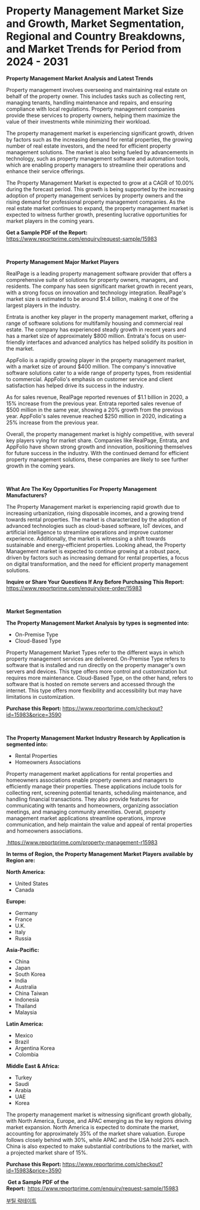 <p><h1>Property Management Market Size and Growth, Market Segmentation, Regional and Country Breakdowns, and Market Trends for Period from 2024 -  2031</h1></p><p><strong>Property Management Market Analysis and Latest Trends</strong></p>
<p><p>Property management involves overseeing and maintaining real estate on behalf of the property owner. This includes tasks such as collecting rent, managing tenants, handling maintenance and repairs, and ensuring compliance with local regulations. Property management companies provide these services to property owners, helping them maximize the value of their investments while minimizing their workload.</p><p>The property management market is experiencing significant growth, driven by factors such as the increasing demand for rental properties, the growing number of real estate investors, and the need for efficient property management solutions. The market is also being fueled by advancements in technology, such as property management software and automation tools, which are enabling property managers to streamline their operations and enhance their service offerings.</p><p>The Property Management Market is expected to grow at a CAGR of 10.00% during the forecast period. This growth is being supported by the increasing adoption of property management services by property owners and the rising demand for professional property management companies. As the real estate market continues to expand, the property management market is expected to witness further growth, presenting lucrative opportunities for market players in the coming years.</p></p>
<p><strong>Get a Sample PDF of the Report:&nbsp;</strong> <a href="https://www.reportprime.com/enquiry/request-sample/15983">https://www.reportprime.com/enquiry/request-sample/15983</a></p>
<p>&nbsp;</p>
<p><strong>Property Management Major Market Players</strong></p>
<p><p>RealPage is a leading property management software provider that offers a comprehensive suite of solutions for property owners, managers, and residents. The company has seen significant market growth in recent years, with a strong focus on innovation and technology integration. RealPage's market size is estimated to be around $1.4 billion, making it one of the largest players in the industry.</p><p>Entrata is another key player in the property management market, offering a range of software solutions for multifamily housing and commercial real estate. The company has experienced steady growth in recent years and has a market size of approximately $800 million. Entrata's focus on user-friendly interfaces and advanced analytics has helped solidify its position in the market.</p><p>AppFolio is a rapidly growing player in the property management market, with a market size of around $400 million. The company's innovative software solutions cater to a wide range of property types, from residential to commercial. AppFolio's emphasis on customer service and client satisfaction has helped drive its success in the industry.</p><p>As for sales revenue, RealPage reported revenues of $1.1 billion in 2020, a 15% increase from the previous year. Entrata reported sales revenue of $500 million in the same year, showing a 20% growth from the previous year. AppFolio's sales revenue reached $250 million in 2020, indicating a 25% increase from the previous year.</p><p>Overall, the property management market is highly competitive, with several key players vying for market share. Companies like RealPage, Entrata, and AppFolio have shown strong growth and innovation, positioning themselves for future success in the industry. With the continued demand for efficient property management solutions, these companies are likely to see further growth in the coming years.</p></p>
<p>&nbsp;</p>
<p><strong>What Are The Key Opportunities For Property Management Manufacturers?</strong></p>
<p><p>The Property Management market is experiencing rapid growth due to increasing urbanization, rising disposable incomes, and a growing trend towards rental properties. The market is characterized by the adoption of advanced technologies such as cloud-based software, IoT devices, and artificial intelligence to streamline operations and improve customer experience. Additionally, the market is witnessing a shift towards sustainable and energy-efficient properties. Looking ahead, the Property Management market is expected to continue growing at a robust pace, driven by factors such as increasing demand for rental properties, a focus on digital transformation, and the need for efficient property management solutions.</p></p>
<p><strong>Inquire or Share Your Questions If Any Before Purchasing This Report:</strong> <a href="https://www.reportprime.com/enquiry/pre-order/15983">https://www.reportprime.com/enquiry/pre-order/15983</a></p>
<p>&nbsp;</p>
<p><strong>Market Segmentation</strong></p>
<p><strong>The Property Management Market Analysis by types is segmented into:</strong></p>
<p><ul><li>On-Premise Type</li><li>Cloud-Based Type</li></ul></p>
<p><p>Property Management Market Types refer to the different ways in which property management services are delivered. On-Premise Type refers to software that is installed and run directly on the property manager's own servers and devices. This type offers more control and customization but requires more maintenance. Cloud-Based Type, on the other hand, refers to software that is hosted on remote servers and accessed through the internet. This type offers more flexibility and accessibility but may have limitations in customization.</p></p>
<p><strong>Purchase this Report:&nbsp;</strong><a href="https://www.reportprime.com/checkout?id=15983&price=3590">https://www.reportprime.com/checkout?id=15983&price=3590</a></p>
<p>&nbsp;</p>
<p><strong>The Property Management Market Industry Research by Application is segmented into:</strong></p>
<p><ul><li>Rental Properties</li><li>Homeowners Associations</li></ul></p>
<p><p>Property management market applications for rental properties and homeowners associations enable property owners and managers to efficiently manage their properties. These applications include tools for collecting rent, screening potential tenants, scheduling maintenance, and handling financial transactions. They also provide features for communicating with tenants and homeowners, organizing association meetings, and managing community amenities. Overall, property management market applications streamline operations, improve communication, and help maintain the value and appeal of rental properties and homeowners associations.</p></p>
<p><a href="https://www.reportprime.com/property-management-r15983">&nbsp;https://www.reportprime.com/property-management-r15983</a></p>
<p><strong>In terms of Region, the Property Management Market Players available by Region are:</strong></p>
<p>
    <p> <strong> North America: </strong>
        <ul>
            <li>United States</li>
            <li>Canada</li>
        </ul>
        </p> 
    <p> <strong> Europe: </strong>
        <ul>
            <li>Germany</li>
            <li>France</li>
            <li>U.K.</li>
            <li>Italy</li>
            <li>Russia</li>
        </ul>
        </p> 
    <p> <strong> Asia-Pacific: </strong>
        <ul>
            <li>China</li>
            <li>Japan</li>
            <li>South Korea</li>
            <li>India</li>
            <li>Australia</li>
            <li>China Taiwan</li>
            <li>Indonesia</li>
            <li>Thailand</li>
            <li>Malaysia</li>
        </ul>
        </p> 
    <p> <strong> Latin America: </strong>
        <ul>
            <li>Mexico</li>
            <li>Brazil</li>
            <li>Argentina Korea</li>
            <li>Colombia</li>
        </ul>
        </p> 
    <p> <strong> Middle East & Africa: </strong>
        <ul>
            <li>Turkey</li>
            <li>Saudi</li>
            <li>Arabia</li>
            <li>UAE</li>
            <li>Korea</li>
        </ul>
    </p>
    </p>
<p><p>The property management market is witnessing significant growth globally, with North America, Europe, and APAC emerging as the key regions driving market expansion. North America is expected to dominate the market, accounting for approximately 35% of the market share valuation. Europe follows closely behind with 30%, while APAC and the USA hold 20% each. China is also expected to make substantial contributions to the market, with a projected market share of 15%.</p></p>
<p><strong>Purchase this Report: </strong><a href="https://www.reportprime.com/checkout?id=15983&price=3590">https://www.reportprime.com/checkout?id=15983&price=3590</a></p>
<p>&nbsp;<strong>Get a Sample PDF of the Report:&nbsp;&nbsp;</strong><a href="https://www.reportprime.com/enquiry/request-sample/15983">https://www.reportprime.com/enquiry/request-sample/15983</a></p>
<p><strong></strong></p>
<p><p><a href="https://github.com/jntpkh496620/Market-Research-Report-List-1/blob/main/318968323834.md">부틸 락테이트</a></p></p>